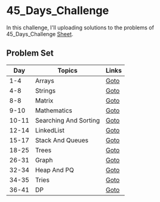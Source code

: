 # 45_Days_Challenge

In this challenge, I'll uploading solutions to the problems of 45_Days_Challenge [Sheet](https://docs.google.com/spreadsheets/d/1MGVBJ8HkRbCnU6EQASjJKCqQE8BWng4qgL0n3vCVOxE/edit#gid=0).

## Problem Set

| Day   | Topics                | Links                                         |
| ----- | --------------------- | --------------------------------------------- |
| 1-4   | Arrays                | [Goto](./Arrays/readme.md)                    |
| 4-8   | Strings               | [Goto](./Strings/readme.md)                   |
| 8-8   | Matrix                | [Goto](./Matrix/readme.md)                    |
| 9-10  | Mathematics           | [Goto](./Mathematics/readme.md)               |
| 10-11 | Searching And Sorting | [Goto](./Searching%20And%20Sorting/readme.md) |
| 12-14 | LinkedList            | [Goto](./LinkedList/readme.md)                |
| 15-17 | Stack And Queues      | [Goto](./Stack%20And%20Queues/readme.md)      |
| 18-25 | Trees                 | [Goto](./Trees/readme.md)                     |
| 26-31 | Graph                 | [Goto](./Graph/readme.md)                     |
| 32-34 | Heap And PQ           | [Goto](./Heap%20And%20PQs/readme.md)          |
| 34-35 | Tries                 | [Goto](./Tries/readme.md)                     |
| 36-41 | DP                    | [Goto](./DP/readme.md)                        |
